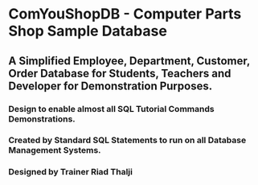 # ComYouShopDB - Computer Parts Shop Sample Database
## A Simplified Employee, Department, Customer, Order Database for Students, Teachers and Developer for Demonstration Purposes.
### Design to enable almost all SQL Tutorial Commands Demonstrations.
### Created by Standard SQL Statements to run on all Database Management Systems.
### Designed by Trainer Riad Thalji
